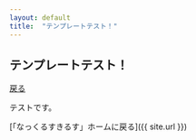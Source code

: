 ```yaml
--- 
layout: default
title:  "テンプレートテスト！"
---
```


## テンプレートテスト！

<a href="#" onclick="history.back(); return false;">戻る</a> 

テストです。


 [「なっくるすきるす」ホームに戻る]({{ site.url }}) 

